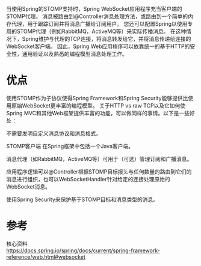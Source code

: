 


当使用Spring的STOMP支持时，Spring WebSocket应用程序充当客户端的STOMP代理。
消息被路由到@Controller消息处理方法，或路由到一个简单的内存代理，用于跟踪订阅并将消息广播给订阅用户。
您还可以配置Spring以使用专用的STOMP代理（例如RabbitMQ，ActiveMQ等）来实际传播消息。
在这种情况下，Spring维护与代理的TCP连接，将消息转发给它，并将消息传递给连接的WebSocket客户端。
因此，Spring Web应用程序可以依靠统一的基于HTTP的安全性，通用验证以及熟悉的编程模型消息处理工作。




# 优点

使用STOMP作为子协议使得Spring Framework和Spring Security能够提供比使用原始WebSocket更丰富的编程模型。
关于HTTP vs raw TCP以及它如何使Spring MVC和其他Web框架提供丰富的功能，可以做同样的事情。以下是一些好处：

不需要发明自定义消息协议和消息格式。

STOMP客户端 在Spring框架中包括一个Java客户端。

消息代理（如RabbitMQ，ActiveMQ等）可用于（可选）管理订阅和广播消息。

应用程序逻辑可以@Controller根据STOMP目标报头与任何数量的路由到它们的消息进行组织，也可以WebSocketHandler针对给定的连接处理原始的WebSocket消息。

使用Spring Security来保护基于STOMP目标和消息类型的消息。






# 参考

核心资料\
https://docs.spring.io/spring/docs/current/spring-framework-reference/web.html#websocket





